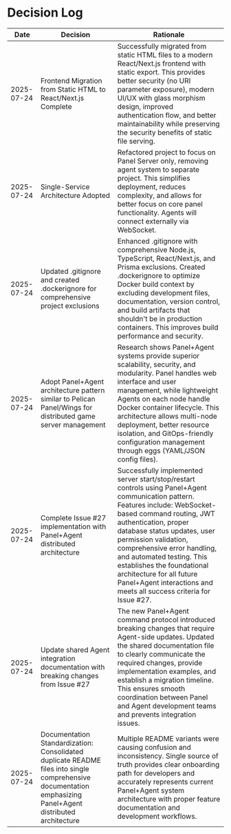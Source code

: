 # Decision Log

| Date | Decision | Rationale |
|------|----------|-----------|
| 2025-07-24 | Frontend Migration from Static HTML to React/Next.js Complete | Successfully migrated from static HTML files to a modern React/Next.js frontend with static export. This provides better security (no URI parameter exposure), modern UI/UX with glass morphism design, improved authentication flow, and better maintainability while preserving the security benefits of static file serving. |
| 2025-07-24 | Single-Service Architecture Adopted | Refactored project to focus on Panel Server only, removing agent system to separate project. This simplifies deployment, reduces complexity, and allows for better focus on core panel functionality. Agents will connect externally via WebSocket. |
| 2025-07-24 | Updated .gitignore and created .dockerignore for comprehensive project exclusions | Enhanced .gitignore with comprehensive Node.js, TypeScript, React/Next.js, and Prisma exclusions. Created .dockerignore to optimize Docker build context by excluding development files, documentation, version control, and build artifacts that shouldn't be in production containers. This improves build performance and security. |
| 2025-07-24 | Adopt Panel+Agent architecture pattern similar to Pelican Panel/Wings for distributed game server management | Research shows Panel+Agent systems provide superior scalability, security, and modularity. Panel handles web interface and user management, while lightweight Agents on each node handle Docker container lifecycle. This architecture allows multi-node deployment, better resource isolation, and GitOps-friendly configuration management through eggs (YAML/JSON config files). |
| 2025-07-24 | Complete Issue #27 implementation with Panel+Agent distributed architecture | Successfully implemented server start/stop/restart controls using Panel+Agent communication pattern. Features include: WebSocket-based command routing, JWT authentication, proper database status updates, user permission validation, comprehensive error handling, and automated testing. This establishes the foundational architecture for all future Panel+Agent interactions and meets all success criteria for Issue #27. |
| 2025-07-24 | Update shared Agent integration documentation with breaking changes from Issue #27 | The new Panel+Agent command protocol introduced breaking changes that require Agent-side updates. Updated the shared documentation file to clearly communicate the required changes, provide implementation examples, and establish a migration timeline. This ensures smooth coordination between Panel and Agent development teams and prevents integration issues. |
| 2025-07-24 | Documentation Standardization: Consolidated duplicate README files into single comprehensive documentation emphasizing Panel+Agent distributed architecture | Multiple README variants were causing confusion and inconsistency. Single source of truth provides clear onboarding path for developers and accurately represents current Panel+Agent system architecture with proper feature documentation and development workflows. |
